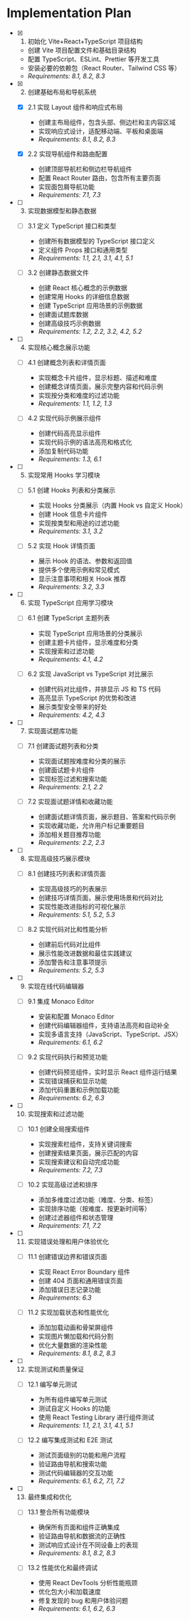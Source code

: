 # Implementation Plan

- [x] 1. 初始化 Vite+React+TypeScript 项目结构

  - 创建 Vite 项目配置文件和基础目录结构
  - 配置 TypeScript、ESLint、Prettier 等开发工具
  - 安装必要的依赖包（React Router、Tailwind CSS 等）
  - _Requirements: 8.1, 8.2, 8.3_

- [x] 2. 创建基础布局和导航系统

  - [x] 2.1 实现 Layout 组件和响应式布局

    - 创建主布局组件，包含头部、侧边栏和主内容区域
    - 实现响应式设计，适配移动端、平板和桌面端
    - _Requirements: 8.1, 8.2, 8.3_

  - [x] 2.2 实现导航组件和路由配置
    - 创建顶部导航栏和侧边栏导航组件
    - 配置 React Router 路由，包含所有主要页面
    - 实现面包屑导航功能
    - _Requirements: 7.1, 7.3_

- [ ] 3. 实现数据模型和静态数据

  - [ ] 3.1 定义 TypeScript 接口和类型

    - 创建所有数据模型的 TypeScript 接口定义
    - 定义组件 Props 接口和通用类型
    - _Requirements: 1.1, 2.1, 3.1, 4.1, 5.1_

  - [ ] 3.2 创建静态数据文件
    - 创建 React 核心概念的示例数据
    - 创建常用 Hooks 的详细信息数据
    - 创建 TypeScript 应用场景的示例数据
    - 创建面试题库数据
    - 创建高级技巧示例数据
    - _Requirements: 1.2, 2.2, 3.2, 4.2, 5.2_

- [ ] 4. 实现核心概念展示功能

  - [ ] 4.1 创建概念列表和详情页面

    - 实现概念卡片组件，显示标题、描述和难度
    - 创建概念详情页面，展示完整内容和代码示例
    - 实现按分类和难度的过滤功能
    - _Requirements: 1.1, 1.2, 1.3_

  - [ ] 4.2 实现代码示例展示组件
    - 创建代码高亮显示组件
    - 实现代码示例的语法高亮和格式化
    - 添加复制代码功能
    - _Requirements: 1.3, 6.1_

- [ ] 5. 实现常用 Hooks 学习模块

  - [ ] 5.1 创建 Hooks 列表和分类展示

    - 实现 Hooks 分类展示（内置 Hook vs 自定义 Hook）
    - 创建 Hook 信息卡片组件
    - 实现按类型和用途的过滤功能
    - _Requirements: 3.1, 3.2_

  - [ ] 5.2 实现 Hook 详情页面
    - 展示 Hook 的语法、参数和返回值
    - 提供多个使用示例和常见模式
    - 显示注意事项和相关 Hook 推荐
    - _Requirements: 3.2, 3.3_

- [ ] 6. 实现 TypeScript 应用学习模块

  - [ ] 6.1 创建 TypeScript 主题列表

    - 实现 TypeScript 应用场景的分类展示
    - 创建主题卡片组件，显示难度和分类
    - 实现搜索和过滤功能
    - _Requirements: 4.1, 4.2_

  - [ ] 6.2 实现 JavaScript vs TypeScript 对比展示
    - 创建代码对比组件，并排显示 JS 和 TS 代码
    - 高亮显示 TypeScript 的优势和改进
    - 展示类型安全带来的好处
    - _Requirements: 4.2, 4.3_

- [ ] 7. 实现面试题库功能

  - [ ] 7.1 创建面试题列表和分类

    - 实现面试题按难度和分类的展示
    - 创建面试题卡片组件
    - 实现标签过滤和搜索功能
    - _Requirements: 2.1, 2.2_

  - [ ] 7.2 实现面试题详情和收藏功能
    - 创建面试题详情页面，展示题目、答案和代码示例
    - 实现收藏功能，允许用户标记重要题目
    - 添加相关题目推荐功能
    - _Requirements: 2.2, 2.3_

- [ ] 8. 实现高级技巧展示模块

  - [ ] 8.1 创建技巧列表和详情页面

    - 实现高级技巧的列表展示
    - 创建技巧详情页面，展示使用场景和代码对比
    - 实现性能改进指标的可视化展示
    - _Requirements: 5.1, 5.2, 5.3_

  - [ ] 8.2 实现代码对比和性能分析
    - 创建前后代码对比组件
    - 展示性能改进数据和最佳实践建议
    - 添加警告和注意事项提示
    - _Requirements: 5.2, 5.3_

- [ ] 9. 实现在线代码编辑器

  - [ ] 9.1 集成 Monaco Editor

    - 安装和配置 Monaco Editor
    - 创建代码编辑器组件，支持语法高亮和自动补全
    - 实现多语言支持（JavaScript、TypeScript、JSX）
    - _Requirements: 6.1, 6.2_

  - [ ] 9.2 实现代码执行和预览功能
    - 创建代码预览组件，实时显示 React 组件运行结果
    - 实现错误捕获和显示功能
    - 添加代码重置和示例加载功能
    - _Requirements: 6.2, 6.3_

- [ ] 10. 实现搜索和过滤功能

  - [ ] 10.1 创建全局搜索组件

    - 实现搜索栏组件，支持关键词搜索
    - 创建搜索结果页面，展示匹配的内容
    - 实现搜索建议和自动完成功能
    - _Requirements: 7.2, 7.3_

  - [ ] 10.2 实现高级过滤和排序
    - 添加多维度过滤功能（难度、分类、标签）
    - 实现排序功能（按难度、按更新时间等）
    - 创建过滤器组件和状态管理
    - _Requirements: 7.1, 7.2_

- [ ] 11. 实现错误处理和用户体验优化

  - [ ] 11.1 创建错误边界和错误页面

    - 实现 React Error Boundary 组件
    - 创建 404 页面和通用错误页面
    - 添加错误日志记录功能
    - _Requirements: 6.3_

  - [ ] 11.2 实现加载状态和性能优化
    - 添加加载动画和骨架屏组件
    - 实现图片懒加载和代码分割
    - 优化大量数据的渲染性能
    - _Requirements: 8.1, 8.2, 8.3_

- [ ] 12. 实现测试和质量保证

  - [ ] 12.1 编写单元测试

    - 为所有组件编写单元测试
    - 测试自定义 Hooks 的功能
    - 使用 React Testing Library 进行组件测试
    - _Requirements: 1.1, 2.1, 3.1, 4.1, 5.1_

  - [ ] 12.2 编写集成测试和 E2E 测试
    - 测试页面级别的功能和用户流程
    - 验证路由导航和搜索功能
    - 测试代码编辑器的交互功能
    - _Requirements: 6.1, 6.2, 7.1, 7.2_

- [ ] 13. 最终集成和优化

  - [ ] 13.1 整合所有功能模块

    - 确保所有页面和组件正确集成
    - 验证路由导航和数据流的正确性
    - 测试响应式设计在不同设备上的表现
    - _Requirements: 8.1, 8.2, 8.3_

  - [ ] 13.2 性能优化和最终调试
    - 使用 React DevTools 分析性能瓶颈
    - 优化包大小和加载速度
    - 修复发现的 bug 和用户体验问题
    - _Requirements: 6.1, 6.2, 6.3_
